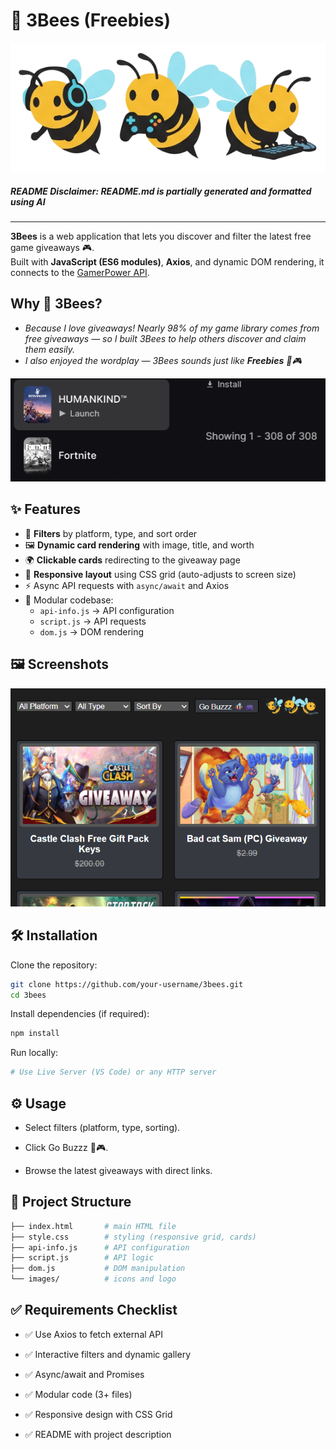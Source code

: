 # 🐝 3Bees (Freebies)
![App Screenshot](./images/3bees-Logo.png) 

##### README Disclaimer: *README.md is partially generated and formatted using AI*

---

**3Bees** is a web application that lets you discover and filter the latest free game giveaways 🎮.  
Built with **JavaScript (ES6 modules)**, **Axios**, and dynamic DOM rendering, it connects to the [GamerPower API](https://www.gamerpower.com/).  

## Why 🐝 **3Bees**?
- *Because I love giveaways! Nearly 98% of my game library comes from free giveaways — so I built 3Bees to help others discover and claim them easily.*
- *I also enjoyed the wordplay — *3Bees* sounds just like **Freebies** 🐝🎮*

![App Screenshot](./images/myEpicGames.png) 


## ✨ Features

- 🔎 **Filters** by platform, type, and sort order  
- 🖼️ **Dynamic card rendering** with image, title, and worth  
- 🌍 **Clickable cards** redirecting to the giveaway page  
- 📱 **Responsive layout** using CSS grid (auto-adjusts to screen size)  
- ⚡ Async API requests with `async/await` and Axios  
- 📂 Modular codebase:
  - `api-info.js` → API configuration  
  - `script.js` → API requests  
  - `dom.js` → DOM rendering  

## 🖼️ Screenshots

![App Screenshot](./images/demo.png)  


## 🛠️ Installation

Clone the repository:  
```bash
git clone https://github.com/your-username/3bees.git
cd 3bees
```
Install dependencies (if required):
```bash
npm install
```
Run locally:
```bash
# Use Live Server (VS Code) or any HTTP server
```

## ⚙️ Usage
- Select filters (platform, type, sorting).

- Click Go Buzzz 🐝🎮.

- Browse the latest giveaways with direct links.

## 📂 Project Structure
```bash
├── index.html       # main HTML file
├── style.css        # styling (responsive grid, cards)
├── api-info.js      # API configuration
├── script.js        # API logic
├── dom.js           # DOM manipulation
└── images/          # icons and logo
```

## ✅ Requirements Checklist

 - ✅ Use Axios to fetch external API

 - ✅ Interactive filters and dynamic gallery

 - ✅ Async/await and Promises

 - ✅ Modular code (3+ files)

 - ✅ Responsive design with CSS Grid

 - ✅ README with project description

